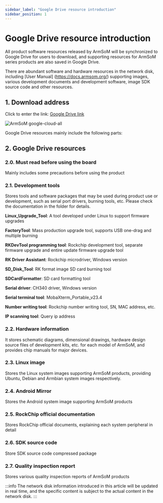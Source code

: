 ```yaml
---
sidebar_label: "Google Drive resource introduction"
sidebar_position: 1
---
```


# Google Drive resource introduction

All product software resources released by ArmSoM will be synchronized to Google Drive for users to download, and supporting resources for ArmSoM series products are also saved in Google Drive.

There are abundant software and hardware resources in the network disk, including [User Manual] (https://docs.armsom.org/) supporting images, various development documents and development software, image SDK source code and other resources.

## 1. Download address

Click to enter the link: [Google Drive link](https://drive.google.com/drive/folders/1x2KOX1F4-DVyyV_9qfdH28PWIORcWH56?usp=drive_link)

![ArmSoM google-cloud-all](/img/general-tutorial/google-cloud-all.png)

Google Drive resources mainly include the following parts:

## 2. Google Drive resources
### 2.0. Must read before using the board

Mainly includes some precautions before using the product

### 2.1. Development tools

Stores tools and software packages that may be used during product use or development, such as serial port drivers, burning tools, etc. Please check the documentation in the folder for details.

**Linux_Upgrade_Tool**: A tool developed under Linux to support firmware upgrades

**FactoryTool**: Mass production upgrade tool, supports USB one-drag and multiple burning

**RKDevTool programming tool**: Rockchip development tool, separate firmware upgrade and entire update firmware upgrade tool
 
**RK Driver Assistant**: Rockchip microdriver, Windows version

**SD_Disk_Tool**: RK format image SD card burning tool
 
**SDCardFormatter**: SD card formatting tool
 
**Serial driver**: CH340 driver, Windows version
 
**Serial terminal tool**: MobaXterm_Portable_v23.4

**Number writing tool**: Rockchip number writing tool, SN, MAC address, etc.

**IP scanning tool**: Query ip address

### 2.2. Hardware information
It stores schematic diagrams, dimensional drawings, hardware design source files of development kits, etc. for each model of ArmSoM, and provides chip manuals for major devices.

### 2.3. Linux image
Stores the Linux system images supporting ArmSoM products, providing Ubuntu, Debian and Armbian system images respectively.

### 2.4. Android Mirror
Stores the Android system image supporting ArmSoM products

### 2.5. RockChip official documentation
Stores RockChip official documents, explaining each system peripheral in detail

### 2.6. SDK source code
Store SDK source code compressed package

### 2.7. Quality inspection report
Stores various quality inspection reports of ArmSoM products

:::info
The network disk information introduced in this article will be updated in real time, and the specific content is subject to the actual content in the network disk.
:::